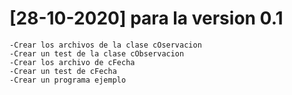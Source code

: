 # [28-10-2020] para la version 0.1
    -Crear los archivos de la clase cOservacion
    -Crear un test de la clase cObservacion 
    -Crear los archivo de cFecha
    -Crear un test de cFecha
    -Crear un programa ejemplo 
